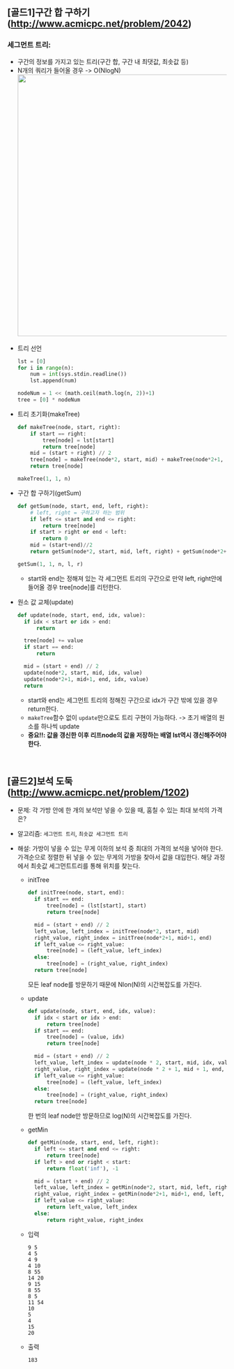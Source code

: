 ## [골드1]구간 합 구하기(http://www.acmicpc.net/problem/2042)

### 세그먼트 트리:

- 구간의 정보를 가지고 있는 트리(구간 합, 구간 내 최댓값, 최솟값 등)
- N개의 쿼리가 들어올 경우 -> O(NlogN)
  <br>
  <img src="https://mblogthumb-phinf.pstatic.net/20160819_75/kks227_147161282094442Rpc_PNG/1.png?type=w800" width="600">

* 트리 선언

  ```python
  lst = [0]
  for i in range(n):
      num = int(sys.stdin.readline())
      lst.append(num)

  nodeNum = 1 << (math.ceil(math.log(n, 2))+1)
  tree = [0] * nodeNum
  ```

- 트리 초기화(makeTree)

  ```python
  def makeTree(node, start, right):
      if start == right:
          tree[node] = lst[start]
          return tree[node]
      mid = (start + right) // 2
      tree[node] = makeTree(node*2, start, mid) + makeTree(node*2+1, mid+1, right)
      return tree[node]

  makeTree(1, 1, n)
  ```

* 구간 합 구하기(getSum)

  ```python
  def getSum(node, start, end, left, right):
      # left, right = 구하고자 하는 범위
      if left <= start and end <= right:
          return tree[node]
      if start > right or end < left:
          return 0
      mid = (start+end)//2
      return getSum(node*2, start, mid, left, right) + getSum(node*2+1, mid+1, end, left, right)

  getSum(1, 1, n, l, r)
  ```

  - start와 end는 정해져 있는 각 세그먼트 트리의 구간으로 만약 left, right안에 들어올 경우 tree[node]를 리턴한다.

* 원소 값 교체(update)

  ```python
  def update(node, start, end, idx, value):
    if idx < start or idx > end:
        return

    tree[node] += value
    if start == end:
        return

    mid = (start + end) // 2
    update(node*2, start, mid, idx, value)
    update(node*2+1, mid+1, end, idx, value)
    return
  ```

  - start와 end는 세그먼트 트리의 정해진 구간으로 idx가 구간 밖에 있을 경우 return한다.
  - `makeTree`함수 없이 `update`만으로도 트리 구현이 가능하다. -> 초기 배열의 원소를 하나씩 update
  - **중요!!: 값을 갱신한 이후 리프node의 값을 저장하는 배열 lst역시 갱신해주어야 한다.**

<br>

## [골드2]보석 도둑(http://www.acmicpc.net/problem/1202)

- 문제: 각 가방 안에 한 개의 보석만 넣을 수 있을 때, 훔칠 수 있는 최대 보석의 가격은?

* 알고리즘: `세그먼트 트리`, `최솟값 세그먼트 트리`

* 해설: 가방이 넣을 수 있는 무게 이하의 보석 중 최대의 가격의 보석을 넣어야 한다. 가격순으로 정렬한 뒤 넣을 수 있는 무게의 가방을 찾아서 값을 대입한다. 해당 과정에서 최솟값 세그먼트트리를 통해 위치를 찾는다.

  - initTree

    ```python
    def initTree(node, start, end):
      if start == end:
          tree[node] = (lst[start], start)
          return tree[node]

      mid = (start + end) // 2
      left_value, left_index = initTree(node*2, start, mid)
      right_value, right_index = initTree(node*2+1, mid+1, end)
      if left_value <= right_value:
          tree[node] = (left_value, left_index)
      else:
          tree[node] = (right_value, right_index)
      return tree[node]
    ```

    모든 leaf node를 방문하기 때문에 Nlon(N)의 시간복잡도를 가진다.

  * update

    ```python
    def update(node, start, end, idx, value):
      if idx < start or idx > end:
          return tree[node]
      if start == end:
          tree[node] = (value, idx)
          return tree[node]

      mid = (start + end) // 2
      left_value, left_index = update(node * 2, start, mid, idx, value)
      right_value, right_index = update(node * 2 + 1, mid + 1, end, idx, value)
      if left_value <= right_value:
          tree[node] = (left_value, left_index)
      else:
          tree[node] = (right_value, right_index)
      return tree[node]
    ```

    한 번의 leaf node만 방문하므로 log(N)의 시간복잡도를 가진다.

  - getMin

    ```python
    def getMin(node, start, end, left, right):
      if left <= start and end <= right:
          return tree[node]
      if left > end or right < start:
          return float('inf'), -1

      mid = (start + end) // 2
      left_value, left_index = getMin(node*2, start, mid, left, right)
      right_value, right_index = getMin(node*2+1, mid+1, end, left, right)
      if left_value <= right_value:
          return left_value, left_index
      else:
          return right_value, right_index
    ```

  * 입력

    ```
    9 5
    4 5
    4 9
    4 10
    8 55
    14 20
    9 15
    8 55
    8 5
    11 54
    10
    5
    4
    15
    20
    ```

  * 출력

    ```
    183
    ```
